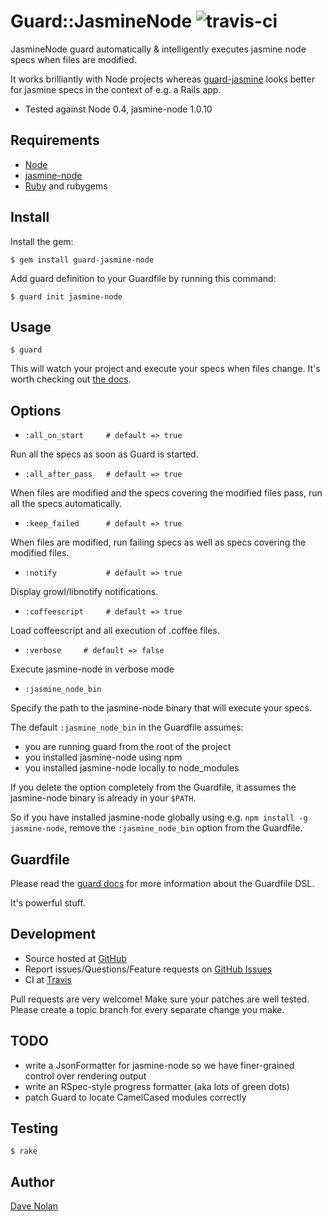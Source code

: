 Guard::JasmineNode ![travis-ci](https://secure.travis-ci.org/textgoeshere/guard-jasmine-node.png)
==================

JasmineNode guard automatically & intelligently executes jasmine node specs when files are modified.

It works brilliantly with Node projects whereas [guard-jasmine](https://github.com/netzpirat/guard-jasmine)
looks better for jasmine specs in the context of e.g. a Rails app.

* Tested against Node 0.4, jasmine-node 1.0.10

Requirements
------------

* [Node](http://nodejs.org/)
* [jasmine-node](https://github.com/mhevery/jasmine-node)
* [Ruby](http://ruby-lang.org) and rubygems

Install
-------

Install the gem:

    $ gem install guard-jasmine-node

Add guard definition to your Guardfile by running this command:

    $ guard init jasmine-node

Usage
-----

    $ guard

This will watch your project and execute your specs when files
change. It's worth checking out [the docs](https://github.com/guard/guard#readme).

Options
-------

* `:all_on_start     # default => true`

Run all the specs as soon as Guard is started.

* `:all_after_pass   # default => true`

When files are modified and the specs covering the modified files
pass, run all the specs automatically.

* `:keep_failed      # default => true`

When files are modified, run failing specs as well as specs covering
the modified files.

* `:notify           # default => true` 

Display growl/libnotify notifications.

* `:coffeescript     # default => true`

Load coffeescript and all execution of .coffee files.

* `:verbose     # default => false`

Execute jasmine-node in verbose mode


* `:jasmine_node_bin`

Specify the path to the jasmine-node binary that will execute your specs.

The default `:jasmine_node_bin` in the Guardfile assumes:

* you are running guard from the root of the project
* you installed jasmine-node using npm
* you installed jasmine-node locally to node_modules

If you delete the option completely from the Guardfile, it assumes the
jasmine-node binary is already in your `$PATH`.

So if you have installed jasmine-node globally using e.g. `npm install
-g jasmine-node`, remove the `:jasmine_node_bin` option from the Guardfile.

Guardfile
---------

Please read the [guard docs](https://github.com/guard/guard#readme) for
more information about the Guardfile DSL.

It's powerful stuff.

Development
-----------

* Source hosted at [GitHub](https://github.com/kapoq/guard-jasmine-node)
* Report issues/Questions/Feature requests on [GitHub Issues](https://github.com/kapoq/guard-jasmine-node/issues)
* CI at [Travis](http://travis-ci.org/#!/textgoeshere/guard-jasmine-node)

Pull requests are very welcome! Make sure your patches are well tested. Please create a topic branch for every separate change
you make.

TODO
----

* write a JsonFormatter for jasmine-node so we have finer-grained
  control over rendering output
* write an RSpec-style progress formatter (aka lots of green dots)
* patch Guard to locate CamelCased modules correctly

Testing
-------

    $ rake

Author
------

[Dave Nolan](https://github.com/textgoeshere)
